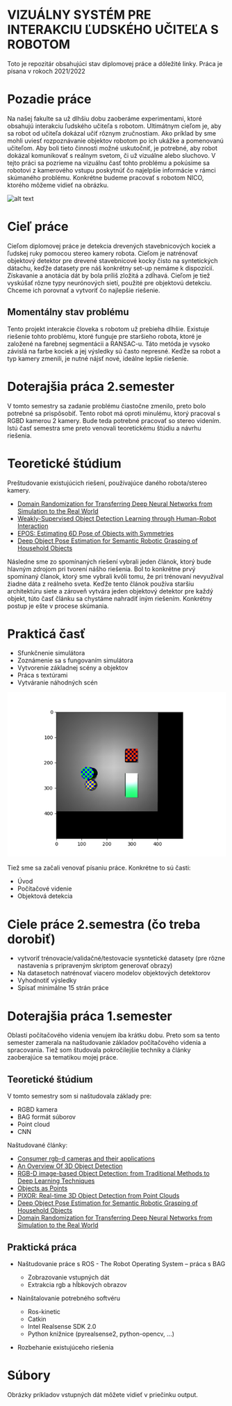 # VIZUÁLNY  SYSTÉM PRE INTERAKCIU  ĽUDSKÉHO  UČITEĽA S ROBOTOM​

Toto je repozitár obsahujúci stav diplomovej práce a dôležité linky. Práca je písana v rokoch 2021/2022

# Pozadie práce
Na našej fakulte sa už dlhšiu dobu zaoberáme experimentami, ktoré obsahujú interakciu ľudského učiteľa s robotom. Ultimátnym cieľom je, aby sa robot od učiteľa dokázal učiť rôznym zručnostiam. Ako príklad by sme mohli uviesť rozpoznávanie objektov robotom po ich ukážke a pomenovanú učiteľom. Aby boli tieto činnosti možné uskutočniť, je potrebné, aby robot dokázal komunikovať s reálnym svetom, či už vizuálne alebo sluchovo. V tejto práci sa pozrieme na vizuálnu časť tohto problému a pokúsime sa robotovi z kamerového vstupu poskytnúť čo najelpšie informácie v rámci skúmaného problému. Konkrétne budeme pracovať s robotom NICO, ktorého môžeme vidieť na obrázku.

![alt text](https://www.researchgate.net/profile/Nicolas-Navarro-Guerrero/publication/319314363/figure/fig1/AS:547187290329088@1507471024143/Neuro-Inspired-Companion-Robot-NICO.png)

# Cieľ práce
Cieľom diplomovej práce je detekcia drevených stavebnicových kociek a ľudskej ruky pomocou stereo kamery robota. Cieľom je natrénovať objektový detektor pre drevené stavebnicové kocky čisto na syntetických dátachu, keďže datasety pre náš konkrétny set-up nemáme k dispozícií. Získavanie a anotácia dát by bola príliš zložitá a zdĺhavá. Cieľom je tiež vyskúšať rôzne typy neurónových sietí, použité pre objektovú detekciu. Chceme ich porovnať a vytvoriť čo najlepšie riešenie.

## Momentálny stav problému
Tento projekt interakcie človeka s robotom už prebieha dlhšie. Existuje riešenie tohto problému, ktoré funguje pre staršieho robota, ktoré je založené na farebnej segmentácii a RANSAC-u. Táto metóda je vysoko závislá na farbe kociek a jej výsledky sú často nepresné. Keďže sa robot a typ kamery zmenili, je nutné nájsť nové, ideálne lepšie riešenie.

# Doterajšia práca 2.semester

V tomto semestry sa zadanie problému čiastočne zmenilo, preto bolo potrebné sa prispôsobiť. Tento robot má oproti minulému, ktorý pracoval s RGBD kamerou 2 kamery. Bude teda potrebné pracovať so stereo videním. Istú časť semestra sme preto venovali teoretickému štúdiu a návrhu riešenia.

# Teoretické štúdium
Preštudovanie existujúcich riešení, používajúce daného robota/stereo kamery.
* [Domain Randomization for Transferring Deep Neural Networks from Simulation to the Real World​](https://arxiv.org/abs/1703.06907)
* [Weakly-Supervised Object Detection Learning through Human-Robot Interaction](https://ieeexplore.ieee.org/document/9555781)
* [EPOS: Estimating 6D Pose of Objects with Symmetries](http://cmp.felk.cvut.cz/epos/)
* [Deep Object Pose Estimation for Semantic Robotic Grasping of Household Objects](https://arxiv.org/abs/1809.10790)

Následne sme zo spomínaných riešení vybrali jeden článok, ktorý bude hlavným zdrojom pri tvorení nášho riešenia. Bol to konkrétne prvý spomínaný članok, ktorý sme vybrali kvôli tomu, že pri trénovaní nevyužíval žiadne dáta z reálneho sveta. Keďže tento článok používa staršiu architektúru siete a zároveň vytvára jeden objektový detektor pre každý objekt, túto časť článku sa chystáme nahradiť iným riešením. Konkrétny postup je ešte v procese skúmania.

# Prakticá časť
* Sfunkčnenie simulátora
* Zoznámenie sa s fungovaním simulátora
* Vytvorenie základnej scény a objektov
* Práca s textúrami
* Vytváranie náhodných scén

![alt_text](https://github.com/15ajka/diplomova_praca/blob/dev_models/rendering_sources/texture_images/checker_cylinder2.png)

Tiež sme sa začali venovať písaniu práce. Konkrétne to sú časti:
* Úvod
* Počítačové videnie
* Objektová detekcia

# Ciele práce 2.semestra (čo treba dorobiť)
* vytvoriť trénovacie/validačné/testovacie sysntetické datasety (pre rôzne nastavenia s pripraveným skriptom generovať obrazy)
* Na datasetoch natrénovať viacero modelov objektových detektorov
* Vyhodnotiť výsledky
* Spísať minimálne 15 strán práce 

# Doterajšia práca 1.semester

Oblasti počítačového videnia venujem iba krátku dobu. Preto som sa tento semester zamerala na naštudovanie základov počítačového videnia a spracovania. Tiež som študovala pokročilejšie techniky a články zaoberajúce sa tematikou mojej práce. 

## Teoretické štúdium
V tomto semestry som si naštudovala základy pre:
* RGBD kamera​
* BAG formát  súborov​
* Point cloud​
* CNN

Naštudované články:
* [Consumer rgb-d cameras and their applications​](http://alumni.cs.ucr.edu/~klitomis/files/RGBD-intro.pdf)
* [An Overview Of 3D Object Detection​](https://arxiv.org/abs/2010.15614)
* [RGB-D image-based Object Detection: from Traditional Methods to Deep Learning Techniques](https://arxiv.org/abs/1907.09236)
* [Objects as Points](https://arxiv.org/abs/1904.07850)
* [PIXOR: Real-time 3D Object Detection from Point Clouds​](https://arxiv.org/abs/1902.06326)
* [Deep Object Pose Estimation for Semantic Robotic Grasping of Household Objects](https://arxiv.org/abs/1809.10790)
* [Domain Randomization for Transferring Deep Neural Networks from Simulation to the Real World​](https://arxiv.org/abs/1703.06907)

## Praktická práca
- Naštudovanie  práce s ROS - The Robot Operating System – práca s BAG​
  -   Zobrazovanie  vstupných  dát​
  -   Extrakcia  rgb a hĺbkových  obrazov​
    
-   Nainštalovanie  potrebného  softvéru​
    -   Ros-kinetic​
    -   Catkin​
    -   Intel Realsense SDK 2.0​
    -   Python knižnice (pyrealsense2, python-opencv, ...)​
    
-   Rozbehanie  existujúceho  riešenia​

# Súbory
Obrázky príkladov vstupných dát môžete vidieť v priečinku output.
